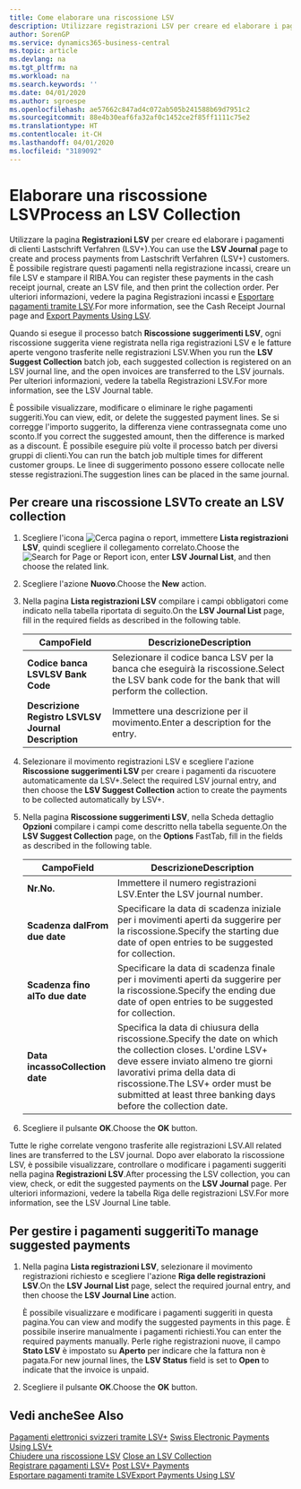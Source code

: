 ```yaml
---
title: Come elaborare una riscossione LSV
description: Utilizzare registrazioni LSV per creare ed elaborare i pagamenti di clienti Lastschrift Verfahren (LSV+). È possibile registrare questi pagamenti nella registrazione incassi, creare un file LSV e stampare il RIBA.
author: SorenGP
ms.service: dynamics365-business-central
ms.topic: article
ms.devlang: na
ms.tgt_pltfrm: na
ms.workload: na
ms.search.keywords: ''
ms.date: 04/01/2020
ms.author: sgroespe
ms.openlocfilehash: ae57662c847ad4c072ab505b241588b69d7951c2
ms.sourcegitcommit: 88e4b30eaf6fa32af0c1452ce2f85ff1111c75e2
ms.translationtype: HT
ms.contentlocale: it-CH
ms.lasthandoff: 04/01/2020
ms.locfileid: "3189092"
---
```

# <a name="process-an-lsv-collection"></a><span data-ttu-id="3c9ae-104">Elaborare una riscossione LSV</span><span class="sxs-lookup"><span data-stu-id="3c9ae-104">Process an LSV Collection</span></span>
<span data-ttu-id="3c9ae-105">Utilizzare la pagina **Registrazioni LSV** per creare ed elaborare i pagamenti di clienti Lastschrift Verfahren (LSV+).</span><span class="sxs-lookup"><span data-stu-id="3c9ae-105">You can use the **LSV Journal** page to create and process payments from Lastschrift Verfahren (LSV+) customers.</span></span> <span data-ttu-id="3c9ae-106">È possibile registrare questi pagamenti nella registrazione incassi, creare un file LSV e stampare il RIBA.</span><span class="sxs-lookup"><span data-stu-id="3c9ae-106">You can register these payments in the cash receipt journal, create an LSV file, and then print the collection order.</span></span> <span data-ttu-id="3c9ae-107">Per ulteriori informazioni, vedere la pagina Registrazioni incassi e [Esportare pagamenti tramite LSV](how-to-export-payments-using-lsv.md).</span><span class="sxs-lookup"><span data-stu-id="3c9ae-107">For more information, see the Cash Receipt Journal page and [Export Payments Using LSV](how-to-export-payments-using-lsv.md).</span></span>  

<span data-ttu-id="3c9ae-108">Quando si esegue il processo batch **Riscossione suggerimenti LSV**, ogni riscossione suggerita viene registrata nella riga registrazioni LSV e le fatture aperte vengono trasferite nelle registrazioni LSV.</span><span class="sxs-lookup"><span data-stu-id="3c9ae-108">When you run the **LSV Suggest Collection** batch job, each suggested collection is registered on an LSV journal line, and the open invoices are transferred to the LSV journals.</span></span> <span data-ttu-id="3c9ae-109">Per ulteriori informazioni, vedere la tabella Registrazioni LSV.</span><span class="sxs-lookup"><span data-stu-id="3c9ae-109">For more information, see the LSV Journal table.</span></span>  

<span data-ttu-id="3c9ae-110">È possibile visualizzare, modificare o eliminare le righe pagamenti suggeriti.</span><span class="sxs-lookup"><span data-stu-id="3c9ae-110">You can view, edit, or delete the suggested payment lines.</span></span> <span data-ttu-id="3c9ae-111">Se si corregge l'importo suggerito, la differenza viene contrassegnata come uno sconto.</span><span class="sxs-lookup"><span data-stu-id="3c9ae-111">If you correct the suggested amount, then the difference is marked as a discount.</span></span> <span data-ttu-id="3c9ae-112">È possibile eseguire più volte il processo batch per diversi gruppi di clienti.</span><span class="sxs-lookup"><span data-stu-id="3c9ae-112">You can run the batch job multiple times for different customer groups.</span></span> <span data-ttu-id="3c9ae-113">Le linee di suggerimento possono essere collocate nelle stesse registrazioni.</span><span class="sxs-lookup"><span data-stu-id="3c9ae-113">The suggestion lines can be placed in the same journal.</span></span>  

## <a name="to-create-an-lsv-collection"></a><span data-ttu-id="3c9ae-114">Per creare una riscossione LSV</span><span class="sxs-lookup"><span data-stu-id="3c9ae-114">To create an LSV collection</span></span>  

1.  <span data-ttu-id="3c9ae-115">Scegliere l'icona ![Cerca pagina o report](../../media/ui-search/search_small.png "Icona della funzionalità Cerca pagina o report"), immettere **Lista registrazioni LSV**, quindi scegliere il collegamento correlato.</span><span class="sxs-lookup"><span data-stu-id="3c9ae-115">Choose the ![Search for Page or Report](../../media/ui-search/search_small.png "Search for Page or Report icon") icon, enter **LSV Journal List**, and then choose the related link.</span></span>  
2.  <span data-ttu-id="3c9ae-116">Scegliere l'azione **Nuovo**.</span><span class="sxs-lookup"><span data-stu-id="3c9ae-116">Choose the **New** action.</span></span>  
3.  <span data-ttu-id="3c9ae-117">Nella pagina **Lista registrazioni LSV** compilare i campi obbligatori come indicato nella tabella riportata di seguito.</span><span class="sxs-lookup"><span data-stu-id="3c9ae-117">On the **LSV Journal List** page, fill in the required fields as described in the following table.</span></span>  

    |<span data-ttu-id="3c9ae-118">Campo</span><span class="sxs-lookup"><span data-stu-id="3c9ae-118">Field</span></span>|<span data-ttu-id="3c9ae-119">Descrizione</span><span class="sxs-lookup"><span data-stu-id="3c9ae-119">Description</span></span>|  
    |---------------------------------|---------------------------------------|  
    |<span data-ttu-id="3c9ae-120">**Codice banca LSV**</span><span class="sxs-lookup"><span data-stu-id="3c9ae-120">**LSV Bank Code**</span></span>|<span data-ttu-id="3c9ae-121">Selezionare il codice banca LSV per la banca che eseguirà la riscossione.</span><span class="sxs-lookup"><span data-stu-id="3c9ae-121">Select the LSV bank code for the bank that will perform the collection.</span></span>|  
    |<span data-ttu-id="3c9ae-122">**Descrizione Registro LSV**</span><span class="sxs-lookup"><span data-stu-id="3c9ae-122">**LSV Journal Description**</span></span>|<span data-ttu-id="3c9ae-123">Immettere una descrizione per il movimento.</span><span class="sxs-lookup"><span data-stu-id="3c9ae-123">Enter a description for the entry.</span></span>|

4.  <span data-ttu-id="3c9ae-124">Selezionare il movimento registrazioni LSV e scegliere l'azione **Riscossione suggerimenti LSV** per creare i pagamenti da riscuotere automaticamente da LSV+.</span><span class="sxs-lookup"><span data-stu-id="3c9ae-124">Select the required LSV journal entry, and then choose the **LSV Suggest Collection** action to create the payments to be collected automatically by LSV+.</span></span>  
5.  <span data-ttu-id="3c9ae-125">Nella pagina **Riscossione suggerimenti LSV**, nella Scheda dettaglio **Opzioni** compilare i campi come descritto nella tabella seguente.</span><span class="sxs-lookup"><span data-stu-id="3c9ae-125">On the **LSV Suggest Collection** page, on the **Options** FastTab, fill in the fields as described in the following table.</span></span>  

    |<span data-ttu-id="3c9ae-126">Campo</span><span class="sxs-lookup"><span data-stu-id="3c9ae-126">Field</span></span>|<span data-ttu-id="3c9ae-127">Descrizione</span><span class="sxs-lookup"><span data-stu-id="3c9ae-127">Description</span></span>|  
    |---------------------------------|---------------------------------------|  
    |<span data-ttu-id="3c9ae-128">**Nr.**</span><span class="sxs-lookup"><span data-stu-id="3c9ae-128">**No.**</span></span>|<span data-ttu-id="3c9ae-129">Immettere il numero registrazioni LSV.</span><span class="sxs-lookup"><span data-stu-id="3c9ae-129">Enter the LSV journal number.</span></span>|  
    |<span data-ttu-id="3c9ae-130">**Scadenza dal**</span><span class="sxs-lookup"><span data-stu-id="3c9ae-130">**From due date**</span></span>|<span data-ttu-id="3c9ae-131">Specificare la data di scadenza iniziale per i movimenti aperti da suggerire per la riscossione.</span><span class="sxs-lookup"><span data-stu-id="3c9ae-131">Specify the starting due date of open entries to be suggested for collection.</span></span>|  
    |<span data-ttu-id="3c9ae-132">**Scadenza fino al**</span><span class="sxs-lookup"><span data-stu-id="3c9ae-132">**To due date**</span></span>|<span data-ttu-id="3c9ae-133">Specificare la data di scadenza finale per i movimenti aperti da suggerire per la riscossione.</span><span class="sxs-lookup"><span data-stu-id="3c9ae-133">Specify the ending due date of open entries to be suggested for collection.</span></span>|  
    |<span data-ttu-id="3c9ae-134">**Data incasso**</span><span class="sxs-lookup"><span data-stu-id="3c9ae-134">**Collection date**</span></span>|<span data-ttu-id="3c9ae-135">Specifica la data di chiusura della riscossione.</span><span class="sxs-lookup"><span data-stu-id="3c9ae-135">Specify the date on which the collection closes.</span></span> <span data-ttu-id="3c9ae-136">L'ordine LSV+ deve essere inviato almeno tre giorni lavorativi prima della data di riscossione.</span><span class="sxs-lookup"><span data-stu-id="3c9ae-136">The LSV+ order must be submitted at least three banking days before the collection date.</span></span>|  

6.  <span data-ttu-id="3c9ae-137">Scegliere il pulsante **OK**.</span><span class="sxs-lookup"><span data-stu-id="3c9ae-137">Choose the **OK** button.</span></span>  

<span data-ttu-id="3c9ae-138">Tutte le righe correlate vengono trasferite alle registrazioni LSV.</span><span class="sxs-lookup"><span data-stu-id="3c9ae-138">All related lines are transferred to the LSV journal.</span></span> <span data-ttu-id="3c9ae-139">Dopo aver elaborato la riscossione LSV, è possibile visualizzare, controllare o modificare i pagamenti suggeriti nella pagina **Registrazioni LSV**.</span><span class="sxs-lookup"><span data-stu-id="3c9ae-139">After processing the LSV collection, you can view, check, or edit the suggested payments on the **LSV Journal** page.</span></span> <span data-ttu-id="3c9ae-140">Per ulteriori informazioni, vedere la tabella Riga delle registrazioni LSV.</span><span class="sxs-lookup"><span data-stu-id="3c9ae-140">For more information, see the LSV Journal Line table.</span></span>  

## <a name="to-manage-suggested-payments"></a><span data-ttu-id="3c9ae-141">Per gestire i pagamenti suggeriti</span><span class="sxs-lookup"><span data-stu-id="3c9ae-141">To manage suggested payments</span></span>  

1.  <span data-ttu-id="3c9ae-142">Nella pagina **Lista registrazioni LSV**, selezionare il movimento registrazioni richiesto e scegliere l'azione **Riga delle registrazioni LSV**.</span><span class="sxs-lookup"><span data-stu-id="3c9ae-142">On the **LSV Journal List** page, select the required journal entry, and then choose the **LSV Journal Line** action.</span></span>  

    <span data-ttu-id="3c9ae-143">È possibile visualizzare e modificare i pagamenti suggeriti in questa pagina.</span><span class="sxs-lookup"><span data-stu-id="3c9ae-143">You can view and modify the suggested payments in this page.</span></span> <span data-ttu-id="3c9ae-144">È possibile inserire manualmente i pagamenti richiesti.</span><span class="sxs-lookup"><span data-stu-id="3c9ae-144">You can enter the required payments manually.</span></span> <span data-ttu-id="3c9ae-145">Perle righe registrazioni nuove, il campo **Stato LSV** è impostato su **Aperto** per indicare che la fattura non è pagata.</span><span class="sxs-lookup"><span data-stu-id="3c9ae-145">For new journal lines, the **LSV Status** field is set to **Open** to indicate that the invoice is unpaid.</span></span>  

3.  <span data-ttu-id="3c9ae-146">Scegliere il pulsante **OK**.</span><span class="sxs-lookup"><span data-stu-id="3c9ae-146">Choose the **OK** button.</span></span>  

## <a name="see-also"></a><span data-ttu-id="3c9ae-147">Vedi anche</span><span class="sxs-lookup"><span data-stu-id="3c9ae-147">See Also</span></span>  
 <span data-ttu-id="3c9ae-148">[Pagamenti elettronici svizzeri tramite LSV+](swiss-electronic-payments-using-lsv-.md) </span><span class="sxs-lookup"><span data-stu-id="3c9ae-148">[Swiss Electronic Payments Using LSV+](swiss-electronic-payments-using-lsv-.md) </span></span>  
 <span data-ttu-id="3c9ae-149">[Chiudere una riscossione LSV](how-to-close-an-lsv-collection.md) </span><span class="sxs-lookup"><span data-stu-id="3c9ae-149">[Close an LSV Collection](how-to-close-an-lsv-collection.md) </span></span>  
 <span data-ttu-id="3c9ae-150">[Registrare pagamenti LSV+](how-to-post-lsv-payments.md) </span><span class="sxs-lookup"><span data-stu-id="3c9ae-150">[Post LSV+ Payments](how-to-post-lsv-payments.md) </span></span>  
 [<span data-ttu-id="3c9ae-151">Esportare pagamenti tramite LSV</span><span class="sxs-lookup"><span data-stu-id="3c9ae-151">Export Payments Using LSV</span></span>](how-to-export-payments-using-lsv.md)
